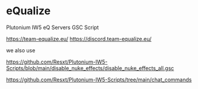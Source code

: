 # eQualize
Plutonium IW5 eQ Servers GSC Script


https://team-equalize.eu/
https://discord.team-equalize.eu/




we also use 

https://github.com/Resxt/Plutonium-IW5-Scripts/blob/main/disable_nuke_effects/disable_nuke_effects_all.gsc

https://github.com/Resxt/Plutonium-IW5-Scripts/tree/main/chat_commands
